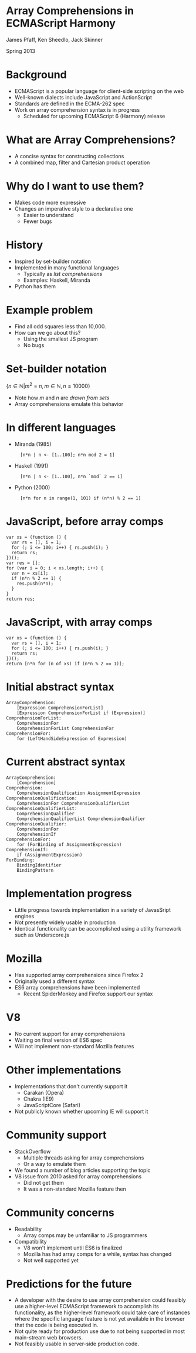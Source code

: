 # Array Comprehensions in ECMAScript Harmony

James Pfaff, Ken Sheedlo, Jack Skinner

Spring 2013

# Background

- ECMAScript is a popular language for client-side scripting on the web
- Well-known dialects include JavaScript and ActionScript
- Standards are defined in the ECMA-262 spec
- Work on array comprehension syntax is in progress
    - Scheduled for upcoming ECMAScript 6 (Harmony) release

# What are Array Comprehensions?

- A concise syntax for constructing collections
- A combined map, filter and Cartesian product operation

# Why do I want to use them?

- Makes code more expressive
- Changes an imperative style to a declarative one
    - Easier to understand
    - Fewer bugs

# History

- Inspired by set-builder notation
- Implemented in many functional languages
    - Typically as *list comprehensions*
    - Examples: Haskell, Miranda
- Python has them

# Example problem

- Find all odd squares less than 10,000. 
- How can we go about this?
    - Using the smallest JS program
    - No bugs

# Set-builder notation

$\{n \in \mathbb{N} | m^2 = n, m \in \mathbb{N}, n \leq 10000\}$

- Note how $m$ and $n$ are *drawn from sets*
- Array comprehensions emulate this behavior

# In different languages

- Miranda (1985)

        [n*n | n <- [1..100]; n*n mod 2 = 1]

- Haskell (1991)

        [n*n | n <- [1..100], n*n `mod` 2 == 1]

- Python (2000)

        [n*n for n in range(1, 101) if (n*n) % 2 == 1]

# JavaScript, before array comps

    var xs = (function () {
      var rs = [], i = 1;
      for (; i <= 100; i++) { rs.push(i); }
      return rs;
    })();
    var res = [];
    for (var i = 0; i < xs.length; i++) {
      var n = xs[i];
      if (n*n % 2 == 1) {
        res.push(n*n);
      }
    }
    return res;

# JavaScript, with array comps

    var xs = (function () {
      var rs = [], i = 1;
      for (; i <= 100; i++) { rs.push(i); }
      return rs;
    })();
    return [n*n for (n of xs) if (n*n % 2 == 1)];

# Initial abstract syntax

    ArrayComprehension:
        [Expression ComprehensionForList]
        [Expression ComprehensionForList if (Expression)]
    ComprehensionForList: 
        ComprehensionFor
        ComprehensionForList ComprehensionFor 
    ComprehensionFor:
        for (LeftHandSideExpression of Expression)

# Current abstract syntax

    ArrayComprehension:
        [Comprehension]
    Comprehension:
        ComprehensionQualification AssignmentExpression
    ComprehensionQualification:
        ComprehensionFor ComprehensionQualifierList
    ComprehensionQualifierList:
        ComprehensionQualifier
        ComprehensionQualifierList ComprehensionQualifier
    ComprehensionQualifier:
        ComprehensionFor
        ComprehensionIf
    ComprehensionFor:
        for (ForBinding of AssignmentExpression)
    ComprehensionIf:
        if (AssignmentExpression)
    ForBinding:
        BindingIdentifier
        BindingPattern

# Implementation progress

- Little progress towards implementation in a variety of JavasSript engines
- Not presently widely usable in production
- Identical functionality can be accomplished using a utility framework such as Underscore.js

# Mozilla

- Has supported array comprehensions since Firefox 2
- Originally used a different syntax
- ES6 array comprehensions have been implemented
    - Recent SpiderMonkey and Firefox support our syntax

# V8

- No current support for array comprehensions
- Waiting on final version of ES6 spec
- Will not implement non-standard Mozilla features

# Other implementations

- Implementations that don't currently support it
    - Carakan (Opera)
    - Chakra (IE9)
    - JavaScriptCore (Safari)
- Not publicly known whether upcoming IE will support it

# Community support

- StackOverflow
    - Multiple threads asking for array comprehensions
    - Or a way to emulate them
- We found a number of blog articles supporting the topic
- V8 issue from 2010 asked for array comprehensions
    - Did not get them
    - It was a non-standard Mozilla feature then

# Community concerns

- Readability
    - Array comps may be unfamiliar to JS programmers
- Compatibility
    - V8 won't implement until ES6 is finalized
    - Mozilla has had array comps for a while, syntax has changed
    - Not well supported yet

# Predictions for the future

- A developer with the desire to use array comprehension could feasibly use a higher-level ECMAScript framework to accomplish its functionality, as the higher-level framework could take care of instances where the specific language feature is not yet available in the browser that the code is being executed in.
- Not quite ready for production use due to not being supported in most main-stream web browsers. 
- Not feasibly usable in server-side production code.
